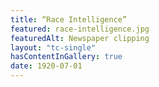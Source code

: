 ```yaml
---
title: “Race Intelligence”
featured: race-intelligence.jpg
featuredAlt: Newspaper clipping
layout: "tc-single"
hasContentInGallery: true
date: 1920-07-01
---
```

